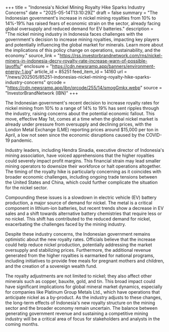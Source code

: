 +++
title = "Indonesia's Nickel Mining Royalty Hike Sparks Industry Concerns"
date = "2025-05-14T13:10:29Z"
draft = false
summary = "The Indonesian government's increase in nickel mining royalties from 10% to 14%-19% has raised fears of economic strain on the sector, already facing global oversupply and reduced demand for EV batteries."
description = "The nickel mining industry in Indonesia faces challenges with the government's decision to increase mining royalties, impacting key players and potentially influencing the global market for minerals. Learn more about the implications of this policy change on operations, sustainability, and the economy."
source_link = "https://rss.investorbrandnetwork.com/rns/nickel-miners-in-indonesia-decry-royalty-rate-increase-warn-of-possible-layoffs/"
enclosure = "https://cdn.newsramp.app/banners/environment-energy-1.jpg"
article_id = 85251
feed_item_id = 14160
url = "/news/202505/85251-indonesias-nickel-mining-royalty-hike-sparks-industry-concerns"
qrcode = "https://cdn.newsramp.app/ibn/qrcode/255/14/smogGmkx.webp"
source = "InvestorBrandNetwork (IBN)"
+++

<p>The Indonesian government's recent decision to increase royalty rates for nickel mining from 10% to a range of 14% to 19% has sent ripples through the industry, raising concerns about the potential economic fallout. This move, effective May 1st, comes at a time when the global nickel market is already under pressure from oversupply and declining prices, with the London Metal Exchange (LME) reporting prices around $15,000 per ton in April, a low not seen since the economic disruptions caused by the COVID-19 pandemic.</p><p>Industry leaders, including Hendra Sinadia, executive director of Indonesia's mining association, have voiced apprehensions that the higher royalties could severely impact profit margins. This financial strain may lead smaller mining operators to downsize their workforce or halt operations altogether. The timing of the royalty hike is particularly concerning as it coincides with broader economic challenges, including ongoing trade tensions between the United States and China, which could further complicate the situation for the nickel sector.</p><p>Compounding these issues is a slowdown in electric vehicle (EV) battery production, a major source of demand for nickel. The metal is a critical component in lithium-ion batteries, but recent trends show a decrease in EV sales and a shift towards alternative battery chemistries that require less or no nickel. This shift has contributed to the reduced demand for nickel, exacerbating the challenges faced by the mining industry.</p><p>Despite these industry concerns, the Indonesian government remains optimistic about the new royalty rates. Officials believe that the increase could help reduce nickel production, potentially addressing the market oversupply and stabilizing prices. Furthermore, the additional revenue generated from the higher royalties is earmarked for national programs, including initiatives to provide free meals for pregnant mothers and children, and the creation of a sovereign wealth fund.</p><p>The royalty adjustments are not limited to nickel; they also affect other minerals such as copper, bauxite, gold, and tin. This broad impact could have significant implications for global mineral market dynamics, especially for companies like Platinum Group Metals Ltd., which have operations that anticipate nickel as a by-product. As the industry adjusts to these changes, the long-term effects of Indonesia's new royalty structure on the mining sector and the broader economy remain uncertain. The balance between generating government revenue and sustaining a competitive mining industry will be a critical area of focus for stakeholders and analysts in the coming months.</p>